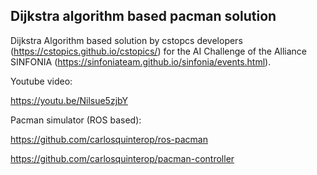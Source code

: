 ## Dijkstra algorithm based pacman solution

Dijkstra Algorithm based solution by cstopcs developers (https://cstopics.github.io/cstopics/) for the AI Challenge of the Alliance SINFONIA (https://sinfoniateam.github.io/sinfonia/events.html).

Youtube video:

https://youtu.be/Nilsue5zjbY

Pacman simulator (ROS based):

https://github.com/carlosquinterop/ros-pacman

https://github.com/carlosquinterop/pacman-controller
